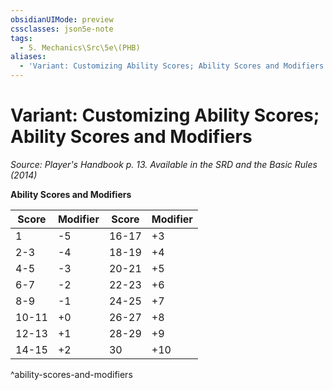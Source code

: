 ```yaml
---
obsidianUIMode: preview
cssclasses: json5e-note
tags:
  - 5. Mechanics\Src\5e\(PHB)
aliases:
  - 'Variant: Customizing Ability Scores; Ability Scores and Modifiers'
---
```

# Variant: Customizing Ability Scores; Ability Scores and Modifiers
*Source: Player's Handbook p. 13. Available in the <span title='Systems Reference Document (5.1)'>SRD</span> and the Basic Rules (2014)* 

**Ability Scores and Modifiers**

| Score | Modifier | Score | Modifier |
|-------|----------|-------|----------|
| 1 | -5 | 16-17 | +3 |
| 2-3 | -4 | 18-19 | +4 |
| 4-5 | -3 | 20-21 | +5 |
| 6-7 | -2 | 22-23 | +6 |
| 8-9 | -1 | 24-25 | +7 |
| 10-11 | +0 | 26-27 | +8 |
| 12-13 | +1 | 28-29 | +9 |
| 14-15 | +2 | 30 | +10 |
^ability-scores-and-modifiers

